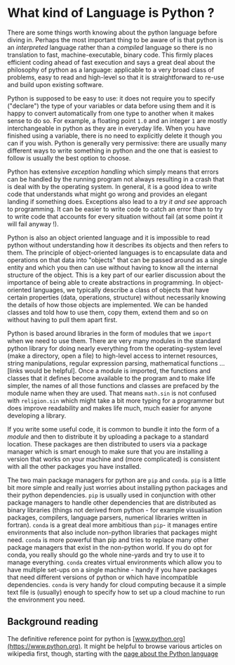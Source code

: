 # What kind of Language is Python ?

There are some things worth knowing about the python language before diving in. Perhaps the most important thing to be aware of is that python is an *interpreted* language rather than a *compiled* language so there is no translation to fast, machine-executable, binary code. This firmly places efficient coding ahead of fast execution and says a great deal about the philosophy of python as a language: applicable to a very broad class of problems, easy to read and high-level so that it is straightforward to re-use and build upon existing software.

Python is supposed to be easy to use: it does not require you to specify ("declare") the type of your variables or data before using them and it is happy to convert automatically from one type to another when it makes sense to do so. For example, a floating point `1.0` and an integer `1` are mostly interchangeable in python as they are in everyday life. When you have finished using a variable, there is no need to explicitly delete it though you can if you wish.
Python is generally very permissive: there are usually many different ways to write something in python and the one that is easiest to follow is usually the best option to choose.

Python has extensive *exception handling* which simply means that errors can be handled by the running program not always resulting in a crash that is deal with by the operating system. In general, it is a good idea to write code that understands what might go wrong and provides an elegant landing if something does. Exceptions also lead to a *try it and see* approach to programming. It can be easier to write code to catch an error than to try to write code that accounts for every situation without fail (at some point it will fail anyway !). 

Python is also an object oriented language and it is impossible to read python without understanding how it describes its objects and then refers to them. The principle of object-oriented languages is to encapsulate data and operations on that data into "objects" that can be passed around as a single entity and which you then can use without having to know all the internal structure of the object. This is a key part of our earlier discussion about the importance of being able to create abstractions in programming. In object-oriented languages, we typically describe a class of objects that have certain properties (data, operations, structure) without necessarily knowing the details of how those objects are implemented. We can be handed classes and told how to use them, copy them, extend them and so on without having to pull them apart first. 

Python is based around libraries in the form of modules that we `import` when we need to use them. There are very many modules in the standard python library for doing nearly everything from the operating-system level (make a directory, open a file) to high-level access to internet resources, string manipulations, regular expression parsing, mathematical functions ... [links would be helpful]. Once a module is imported, the functions and classes that it defines become available to the program and to make life simpler, the names of all those functions and classes are prefaced by the module name when they are used. That means `math.sin` is not confused with `religion.sin` which might take a bit more typing for a programmer but does improve readability and makes life much, much easier for anyone developing a library. 

If you write some useful code, it is common to bundle it into the form of a *module* and then to distribute it by uploading a package to a standard location. These packages are then distributed to users via a package manager which is smart enough to make sure that you are installing a version that works on your machine and (more complicated) is consistent with all the other packages you have installed. 

The two main package managers for python are `pip` and `conda`.  `pip` is a little bit more simple and really just worries about installing python packages and their python dependencies. `pip` is usually used in conjunction with other package managers to handle other dependencies that are distributed as binary libraries (things not derived from python - for example visualisation packages, compilers, language parsers, numerical libraries written in fortran).
`conda` is a great deal more ambitious than `pip`- it manages entire environments that also include non-python libraries that packages might need. `conda` is more powerful than pip and tries to replace many other package managers that exist in the non-python world. If you do opt for conda, you really should go the whole nine-yards and try to use it to manage everything. `conda` creates virtual environments which allow you to have multiple set-ups on a single machine - handy if you have packages that need different versions of python or which have incompatible dependencies. 
`conda` is very handy for cloud computing because it a simple text file is (usually) enough to specify how to set up a cloud machine to run the environment you need.

## Background reading 

The definitive reference point for python is [www.python.org](https://www.python.org). It might be helpful to browse various articles on wikipedia first, though, starting with the [page about the Python language](https://en.wikipedia.org/wiki/Python_(programming_language))




